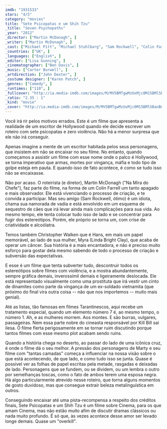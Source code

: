 ```yaml
---
imdb: "1931533"
stars: "4/5"
category: "movies"
title: "Sete Psicopatas e um Shih Tzu"
_title: "Seven Psychopaths"
_year: "2012"
_director: ["Martin McDonagh", ]
_writer: ["Martin McDonagh", ]
_cast: ["Michael Pitt", "Michael Stuhlbarg", "Sam Rockwell", "Colin Farrell", "Abbie Cornish", "Christopher Walken", "Linda Bright Clay", "Harry Dean Stanton", "James Landry Hébert", ]
_countries: ["UK", ]
_languages: ["English", ]
_editor: ["Lisa Gunning", ]
_cinematographer: ["Ben Davis", ]
_music: ["Carter Burwell", ]
_artdirection: ["John Dexter", ]
_costume designer: ["Karen Patch", ]
_genres: ["Comedy", ]
_runtimes: ["110", ]
_fullcover: "http://ia.media-imdb.com/images/M/MV5BMTgwMzUxMjc0M15BMl5BanBnXkFtZTcwMzQ2MjYyOA@@.jpg"
_ratio: "2.35 : 1"
_kind: "movie"
_cover: "http://ia.media-imdb.com/images/M/MV5BMTgwMzUxMjc0M15BMl5BanBnXkFtZTcwMzQ2MjYyOA@@._V1._SX94_SY140_.jpg"
---
```

Você irá rir pelos motivos errados. Este é um filme que apresenta a realidade de um escritor de Hollywood quando ele decide escrever um roteiro com sete psicopatas e zero violência. Não há a menor surpresa que ele não irá conseguir.

Apenas imagine a mente de um escritor habitada pelos seus personagens, que insistem em não se encaixar no seu filme. No entanto, quando começamos a assistir um filme com esse nome onde o palco é Hollywood, se torna imperativo que armas, mortes por vingança, máfia e todo tipo de golpe esteja em pauta. E quando isso de fato acontece, é como se tudo isso não se encaixasse.

Não por acaso. O roteirista (e diretor), Martin McDonagh ("Na Mira do Chefe"), faz parte do filme, na forma de um Colin Farrell um tanto apagado e mais observador. Ele está vivenciando o processo de criação, e te convida a participar. Mas seu amigo (Sam Rockwell, ótimo) é um idiota, chama sua namorada de vadia e está envolvido em um esquema de sequestro de cães que irá levar ainda mais complicações para sua vida. Ao mesmo tempo, ele tenta colocar tudo isso de lado e se concentrar para fugir dos estereótipos. Porém, ele próprio se torna um, com crise de criatividade e alcoólatra.

Temos também Christopher Walken que é Hans, em mais um papel memorável, ao lado de sua mulher, Myra (Linda Bright Clay), que acaba de operar um câncer. Sua história é a mais encantadora, e não é preciso muito esforço para gostar dela mesmo sabendo de todo o processo de criação e subversão das expectativas.

E esse é um filme que tenta subverter tudo, descontruir todos os estereótipos sobre filmes com violência, e a mostra abundantemente, sempre gráfica demais, inverossímil demais e ligeiramente deslocada. Ele está representado visualmente como uma prostituta que irá vestir um cinto de dinamites como parte da vingança de um ex-soldado vietnamita (que próximo do final vira outra coisa -- não que nos importemos -- muito mais genial).

Até as listas, tão famosas em filmes Tarantinescos, aqui recebe um tratamento especial, quando um elemento número 7 é, ao mesmo tempo, o número 1. Ah, e as mulheres morrem. Aos montes. E são burras, vulgares, passageiras. Nem essa parte nobre do cineasta responsável por Kill Bill sai ilesa. O filme flerta perigosamente em se tornar ruim discutindo porque tantos filmes com esse mesmo plot acabam sendo ruins.

Quando a história chega no deserto, ao passar do lado de uma icônica cruz, é onde o filme dá o seu melhor. A pressão dos personagens de Marty e seu filme com "tantas camadas" começa a influenciar na nossa visão sobre o que está acontecendo, de que lado, e como tudo isso se junta. Quase é possível ver as folhas de papel escritas pela metade, rasgadas e deixadas de lado. Personagens que se fundem, ou se dividem, ou um lembra o outro por semelhanças toscas, como o fato de ambos terem uma esposa negra. Há algo particularmente atrevido nesse roteiro, que torna alguns momentos de gosto duvidoso, mas que consegue extrair beleza metalinguística em outros.

Conseguindo encaixar até uma pista-recompensa a respeito dos créditos finais, Sete Psicopatas e um Shih Tzu é um filme sobre Cinema, para os que amam Cinema, mas não estão muito afim de discutir dramas clássicos ou nada muito profundo. É só que, às vezes acontece desse amor ser levado longe demais. Quase um "overkill".
